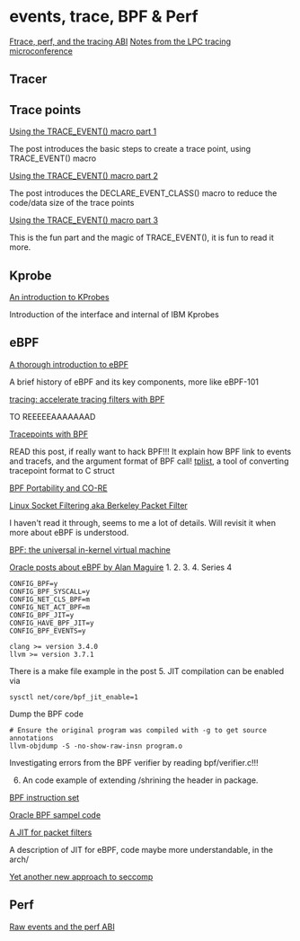# events, trace, BPF & Perf #
[Ftrace, perf, and the tracing ABI](https://lwn.net/Articles/442113/)
[Notes from the LPC tracing microconference](https://lwn.net/Articles/734453/)

## Tracer ##

## Trace points ##
[Using the TRACE_EVENT() macro part 1](https://lwn.net/Articles/379903/)

The post introduces the basic steps to create a trace point, using TRACE_EVENT() macro

[Using the TRACE_EVENT() macro part 2](https://lwn.net/Articles/381064/)

The post introduces the DECLARE_EVENT_CLASS() macro to reduce the code/data size of the trace points

[Using the TRACE_EVENT() macro part 3](https://lwn.net/Articles/383362/)

This is the fun part and the magic of TRACE_EVENT(), it is fun to read it more.


## Kprobe ##
[An introduction to KProbes](https://lwn.net/Articles/132196/)

Introduction of the interface and internal of IBM Kprobes

## eBPF ##
[A thorough introduction to eBPF](https://lwn.net/Articles/740157/)

A brief history of eBPF and its key components, more like eBPF-101

[tracing: accelerate tracing filters with BPF](https://lwn.net/Articles/598545/)

TO REEEEEAAAAAAAD

[Tracepoints with BPF](https://lwn.net/Articles/683504/)

READ this post, if really want to hack BPF!!!
It explain how BPF link to events and tracefs, and the argument format of BPF call!
[tplist](https://github.com/iovisor/bcc/blob/master/tools/tplist.py), a tool of converting tracepoint format to C struct

[BPF Portability and CO-RE](https://facebookmicrosites.github.io/bpf/blog/2020/02/19/bpf-portability-and-co-re.html)

[Linux Socket Filtering aka Berkeley Packet Filter](https://www.kernel.org/doc/Documentation/networking/filter.txt)

I haven't read it through, seems to me a lot of details. Will revisit it when more about eBPF is understood.

[BPF: the universal in-kernel virtual machine](https://lwn.net/Articles/599755/)

[Oracle posts about eBPF by Alan Maguire](https://blogs.oracle.com/linux/notes-on-bpf-1)
1.
2.
3.
4. Series 4
```
CONFIG_BPF=y
CONFIG_BPF_SYSCALL=y
CONFIG_NET_CLS_BPF=m
CONFIG_NET_ACT_BPF=m
CONFIG_BPF_JIT=y
CONFIG_HAVE_BPF_JIT=y
CONFIG_BPF_EVENTS=y

clang >= version 3.4.0
llvm >= version 3.7.1
```
There is a make file example in the post
5.  JIT compilation can be enabled via
```
sysctl net/core/bpf_jit_enable=1
```
Dump the BPF code
```
# Ensure the original program was compiled with -g to get source annotations
llvm-objdump -S -no-show-raw-insn program.o
```
Investigating errors from the BPF verifier by reading bpf/verifier.c!!!

6. An code example of extending /shrining the header in package.

[BPF instruction set](https://www.kernel.org/doc/Documentation/networking/filter.txt)


[Oracle BPF sampel code](https://github.com/oracle/linux-blog-sample-code/tree/bpf-test)

[A JIT for packet filters](https://lwn.net/Articles/437981/)

A description of JIT for eBPF, code maybe more understandable, in the arch/

[Yet another new approach to seccomp](https://lwn.net/Articles/475043/)


## Perf ##
[Raw events and the perf ABI](https://lwn.net/Articles/441209/)
